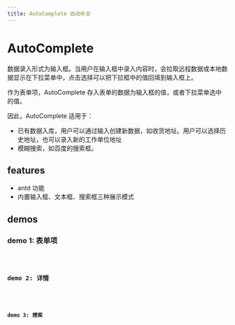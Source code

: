 ```yaml
---
title: AutoComplete 自动补全
---
```


# AutoComplete

数据录入形式为输入框。当用户在输入框中录入内容时，会拉取远程数据或本地数据显示在下拉菜单中，点击选择可以把下拉框中的值回填到输入框上。

作为表单项，AutoComplete 存入表单的数据为输入框的值，或者下拉菜单选中的值。

因此，AutoComplete 适用于：

- 已有数据入库，用户可以通过输入创建新数据，如收货地址。用户可以选择历史地址，也可以录入新的工作单位地址
- 模糊搜索，如百度的搜索框。

## features

- antd 功能
- 内置输入框、文本框、搜索框三种展示模式

## demos

### demo 1: 表单项

<code src="./auto-complete/field" />

### demo 2: 详情

<code src="./auto-complete/detail" />

### demo 3: 搜索

<code src="./auto-complete/search" />
